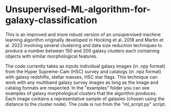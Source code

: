 # Unsupervised-ML-algorithm-for-galaxy-classification

This is an improved and more robust version of an unsupervised machine learning algorithm originally developed in Hocking et al. 2018 and Martin et al. 2022 involving several clustering and data size reduction techniques to produce a number between 150 and 200 galaxy clusters each containing objects with similar morphological features. 

The code currently takes as inputs individual galaxy images (in .npy format) from the Hyper Supreme-Cam (HSC) survey and catalogs (in .npz format) with galaxy redshifts, stellar masses, HSC star flags. This technique can work with any multiband galaxy survey images as long as the image and catalog formats are respected. In the "examples" folder you can see examples of galaxy morphological clusters that the algorithm produces. Each image contains a representative sample of galaxies (chosen using the distance to the cluster node). The code is run from the "ml_script.py" script.
